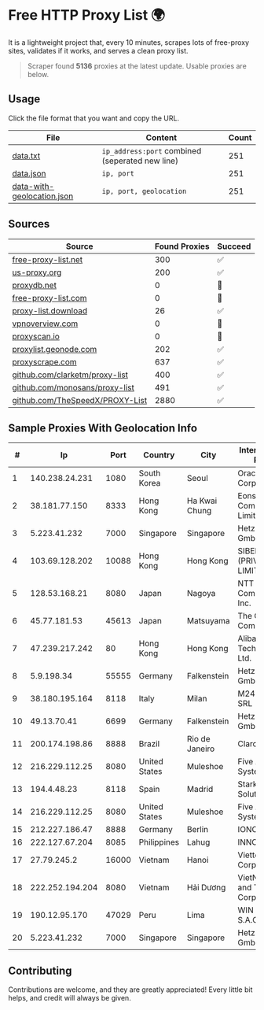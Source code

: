 
# Free HTTP Proxy List 🌍

It is a lightweight project that, every 10 minutes, scrapes lots of free-proxy sites, validates if it works, and serves a clean proxy list.


> Scraper found **5136** proxies at the latest update. Usable proxies are below.

## Usage

Click the file format that you want and copy the URL.


|File|Content|Count|
|----|-------|-----|
|[data.txt](https://raw.githubusercontent.com/themiralay/Proxy-List-World/master/data.txt)|`ip_address:port` combined (seperated new line)|251|
|[data.json](https://raw.githubusercontent.com/themiralay/Proxy-List-World/master/data.json)|`ip, port`|251|
|[data-with-geolocation.json](https://raw.githubusercontent.com/themiralay/Proxy-List-World/master/data-with-geolocation.json)|`ip, port, geolocation`|251|

## Sources

|Source|Found Proxies|Succeed|
|------|-------------|-------|
|[free-proxy-list.net](https://free-proxy-list.net)|300|✅|
|[us-proxy.org](https://www.us-proxy.org)|200|✅|
|[proxydb.net](http://proxydb.net)|0|🚫|
|[free-proxy-list.com](https://free-proxy-list.com/?page=&port=&type%5B%5D=http&type%5B%5D=https&up_time=0&search=Search)|0|🚫|
|[proxy-list.download](https://www.proxy-list.download/HTTP)|26|✅|
|[vpnoverview.com](https://vpnoverview.com/privacy/anonymous-browsing/free-proxy-servers)|0|🚫|
|[proxyscan.io](https://www.proxyscan.io)|0|🚫|
|[proxylist.geonode.com](https://proxylist.geonode.com/api/proxy-list?limit=300&page=1&sort_by=lastChecked&sort_type=desc&protocols=http,https)|202|✅|
|[proxyscrape.com](https://api.proxyscrape.com/v2/?request=displayproxies&protocol=http&timeout=10000&country=all&ssl=all&anonymity=all)|637|✅|
|[github.com/clarketm/proxy-list](https://raw.githubusercontent.com/clarketm/proxy-list/master/proxy-list-raw.txt)|400|✅|
|[github.com/monosans/proxy-list](https://raw.githubusercontent.com/monosans/proxy-list/main/proxies/http.txt)|491|✅|
|[github.com/TheSpeedX/PROXY-List](https://raw.githubusercontent.com/TheSpeedX/PROXY-List/master/http.txt)|2880|✅|


## Sample Proxies With Geolocation Info

|#|Ip|Port|Country|City|Internet Service Provider|
|-|--|----|-------|----|-------------------------|
|1|140.238.24.231|1080|South Korea|Seoul|Oracle Corporation|
|2|38.181.77.150|8333|Hong Kong|Ha Kwai Chung|Eons Data Communications Limited|
|3|5.223.41.232|7000|Singapore|Singapore|Hetzner Online GmbH|
|4|103.69.128.202|10088|Hong Kong|Hong Kong|SIBERFY (PRIVATE) LIMITED|
|5|128.53.168.21|8080|Japan|Nagoya|NTT PC Communications, Inc.|
|6|45.77.181.53|45613|Japan|Matsuyama|The Constant Company|
|7|47.239.217.242|80|Hong Kong|Hong Kong|Alibaba (US) Technology Co., Ltd.|
|8|5.9.198.34|55555|Germany|Falkenstein|Hetzner Online GmbH|
|9|38.180.195.164|8118|Italy|Milan|M247 Europe SRL|
|10|49.13.70.41|6699|Germany|Falkenstein|Hetzner Online GmbH|
|11|200.174.198.86|8888|Brazil|Rio de Janeiro|Claro S.A|
|12|216.229.112.25|8080|United States|Muleshoe|Five Area Systems, LLC|
|13|194.4.48.23|8118|Spain|Madrid|Stark Industries Solutions LTD|
|14|216.229.112.25|8080|United States|Muleshoe|Five Area Systems, LLC|
|15|212.227.186.47|8888|Germany|Berlin|IONOS SE|
|16|222.127.67.204|8085|Philippines|Lahug|INNOVE|
|17|27.79.245.2|16000|Vietnam|Hanoi|Viettel Corporation|
|18|222.252.194.204|8080|Vietnam|Hải Dương|VietNam Post and Telecom Corporation|
|19|190.12.95.170|47029|Peru|Lima|WIN EMPRESAS S.A.C|
|20|5.223.41.232|7000|Singapore|Singapore|Hetzner Online GmbH|



## Contributing

Contributions are welcome, and they are greatly appreciated! Every
little bit helps, and credit will always be given.

